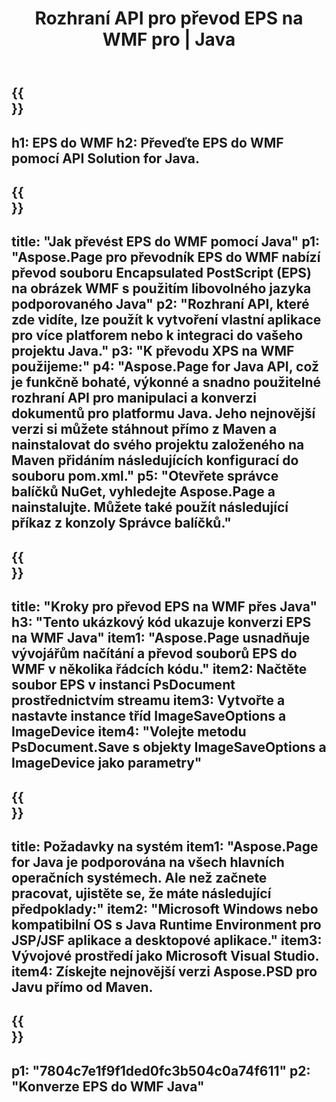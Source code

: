 ﻿---
translation: true
template: /_templates/_conversion-child-java.md
title: Rozhraní API pro převod EPS na WMF pro | Java
url: /java/conversion/eps-to-wmf/
description: Ukázkový konverzní kód Java pro formát EPS na soubor WMF. Tento příklad kódu použijte k převodu EPS na WMF v jakékoli webové nebo desktopové aplikaci založené na Java.
informat: EPS
outformat: WMF
otherformats: XPS PS
---

{{<section banner>}}
---
h1: EPS do WMF
h2: Převeďte EPS do WMF pomocí API Solution for Java.
---

{{<section overview>}}
---
title: "Jak převést EPS do WMF pomocí Java"
p1: "Aspose.Page pro převodník EPS do WMF nabízí převod souboru Encapsulated PostScript (EPS) na obrázek WMF s použitím libovolného jazyka podporovaného Java"
p2: "Rozhraní API, které zde vidíte, lze použít k vytvoření vlastní aplikace pro více platforem nebo k integraci do vašeho projektu Java."
p3: "K převodu XPS na WMF použijeme:"
p4: "Aspose.Page for Java API, což je funkčně bohaté, výkonné a snadno použitelné rozhraní API pro manipulaci a konverzi dokumentů pro platformu Java. Jeho nejnovější verzi si můžete stáhnout přímo z Maven a nainstalovat do svého projektu založeného na Maven přidáním následujících konfigurací do souboru pom.xml."
p5: "Otevřete správce balíčků NuGet, vyhledejte Aspose.Page a nainstalujte. Můžete také použít následující příkaz z konzoly Správce balíčků."
---

{{<section feature1>}}
---
title: "Kroky pro převod EPS na WMF přes Java"
h3: "Tento ukázkový kód ukazuje konverzi EPS na WMF Java"
item1: "Aspose.Page usnadňuje vývojářům načítání a převod souborů EPS do WMF v několika řádcích kódu."
item2: Načtěte soubor EPS v instanci PsDocument prostřednictvím streamu
item3: Vytvořte a nastavte instance tříd ImageSaveOptions a ImageDevice
item4: "Volejte metodu PsDocument.Save s objekty ImageSaveOptions a ImageDevice jako parametry"
---

{{<section feature2>}}
---
title: Požadavky na systém
item1: "Aspose.Page for Java je podporována na všech hlavních operačních systémech. Ale než začnete pracovat, ujistěte se, že máte následující předpoklady:"
item2: "Microsoft Windows nebo kompatibilní OS s Java Runtime Environment pro JSP/JSF aplikace a desktopové aplikace."
item3: Vývojové prostředí jako Microsoft Visual Studio.
item4: Získejte nejnovější verzi Aspose.PSD pro Javu přímo od Maven.
---

{{<section gist>}}
---
p1: "7804c7e1f9f1ded0fc3b504c0a74f611"
p2: "Konverze EPS do WMF Java"
---
